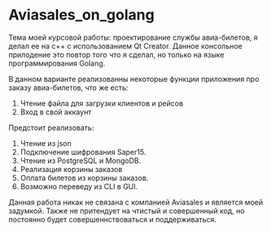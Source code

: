 # Aviasales_on_golang
Тема моей курсовой работы: проектирование службы авиа-билетов, я делал ее на с++ с использованием Qt Creator. Данное консольное прилодение это повтор того что я сделал, но только на языке программирования Golang.

В данном варианте реализованны некоторые функции приложения про заказу авиа-билетов, что же есть:
 1. Чтение файла для загрузки клиентов и рейсов
 2. Вход в свой аккаунт

Предстоит реализовать:
 1. Чтение из json
 2. Подключение шифрования Saper15.
 3. Чтение из PostgreSQL и MongoDB.
 4. Реализация корзины заказов
 5. Оплата билетов из корзины заказов.
 6. Возможно переведу из CLI в GUI.


Данная работа никак не связана с компанией Aviasales и является моей задумкой. Также не притендует на чтистый и совершенный код, но постоянно будет совершеннствоваться и поддерживаться.
